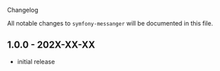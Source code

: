  Changelog

All notable changes to `symfony-messanger` will be documented in this file.

## 1.0.0 - 202X-XX-XX

- initial release
